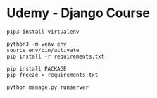 # Udemy - Django Course

```
pip3 install virtualenv
```

```
python3 -m venv env
source env/bin/activate
pip install -r requirements.txt
```

```
pip install PACKAGE
pip freeze > requirements.txt
```

```
python manage.py runserver
```
